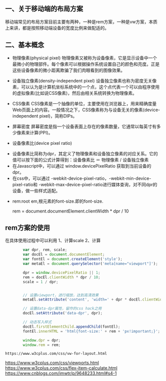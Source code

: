 ## 一、关于移动端的布局方案
移动端常见的布局方案目前主要有两种，一种是rem方案，一种是vw方案，本质上来讲，都是按照移动端设备的宽度比例来做配适的。

## 二、基本概念
* 物理像素(physical pixel)
物理像素又被称为设备像素，它是显示设备中一个最微小的物理部件。每个像素可以根据操作系统设置自己的颜色和亮度。正是这些设备像素的微小距离欺骗了我们肉眼看到的图像效果。

* 设备独立像素(density-independent pixel)
设备独立像素也称为密度无关像素，可以认为是计算机坐标系统中的一个点，这个点代表一个可以由程序使用的虚拟像素(比如说CSS像素)，然后由相关系统转换为物理像素。

* CSS像素
CSS像素是一个抽像的单位，主要使用在浏览器上，用来精确度量Web页面上的内容。一般情况之下，CSS像素称为与设备无关的像素(device-independent pixel)，简称DIPs。

* 屏幕密度
屏幕密度是指一个设备表面上存在的像素数量，它通常以每英寸有多少像素来计算(PPI)。

* 设备像素比(device pixel ratio)
+ 设备像素比简称为dpr，其定义了物理像素和设备独立像素的对应关系。它的值可以按下面的公式计算得到：设备像素比 ＝ 物理像素 / 设备独立像素
+ 在Javascript中，可以通过 window.devicePixelRatio 获取到当前设备的dpr。
+ 在css中，可以通过 -webkit-device-pixel-ratio，-webkit-min-device-pixel-ratio和 -webkit-max-device-pixel-ratio进行媒体查询，对不同dpr的设备，做一些样式适配。


* rem:root em,根元素的font-size.即<html>的font-size. 

    rem = document.documentElement.clientWidth * dpr / 10

## rem方案的使用
   在具体使用过程中可以利用
   1、计算scale
   2、计算

```javascript
        var dpr, rem, scale;
        var docEl = document.documentElement;
        var fontEl = document.createElement('style');
        var metaEl = document.querySelector('meta[name="viewport"]');

        dpr = window.devicePixelRatio || 1;
        rem = docEl.clientWidth * dpr / 10;
        scale = 1 / dpr;


        // 设置viewport，进行缩放，达到高清效果
        metaEl.setAttribute('content', 'width=' + dpr * docEl.clientWidth + ',initial-scale=' + scale + ',maximum-scale=' + scale + ', minimum-scale=' + scale + ',user-scalable=no');

        // 设置data-dpr属性，留作的css hack之用
        docEl.setAttribute('data-dpr', dpr);

        // 动态写入样式
        docEl.firstElementChild.appendChild(fontEl);
        fontEl.innerHTML = 'html{font-size:' + rem + 'px!important;}';

        window.dpr = dpr;
        window.rem = rem;
```

    https://www.w3cplus.com/css/vw-for-layout.html
https://www.w3cplus.com/css/viewports.html
https://www.w3cplus.com/css/flex-item-calculate.html
    https://www.cnblogs.com/imwtr/p/9648233.html#s4-1